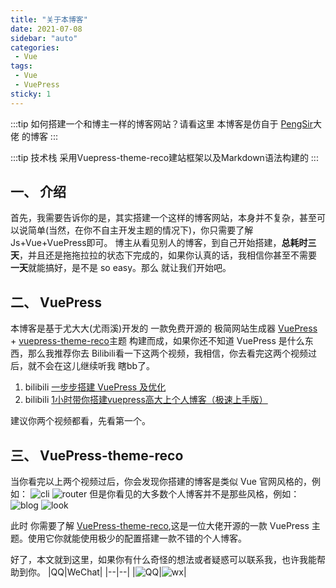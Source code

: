 ```yaml
---
title: "关于本博客"
date: 2021-07-08
sidebar: "auto"
categories:
 - Vue
tags:
 - Vue
 - VuePress
sticky: 1
---
```

:::tip 如何搭建一个和博主一样的博客网站？请看这里
本博客是仿自于 [PengSir](https://bookbook.cc/)大佬 的博客
:::

:::tip 技术栈
采用Vuepress-theme-reco建站框架以及Markdown语法构建的
:::

<!-- more -->

## 一、 介绍
首先，我需要告诉你的是，其实搭建一个这样的博客网站，本身并不复杂，甚至可以说简单(当然，在你不自主开发主题的情况下)，你只需要了解 Js+Vue+VuePress即可。 博主从看见别人的博客，到自己开始搭建，**总耗时三天**，并且还是拖拖拉拉的状态下完成的，如果你认真的话，我相信你甚至不需要 **一天**就能搞好，是不是 so easy。那么 就让我们开始吧。

## 二、 VuePress
本博客是基于尤大大(尤雨溪)开发的 一款免费开源的 极简网站生成器 [VuePress](https://vuepress.vuejs.org/zh/guide/) + [vuepress-theme-reco](https://vuepress-reco-doc.now.sh/)主题 构建而成，如果你还不知道 VuePress 是什么东西，那么我推荐你去 Bilibili看一下这两个视频，我相信，你去看完这两个视频过后，就不会在这儿继续听我 瞎bb了。

1. bilibili [一步步搭建 VuePress 及优化](https://www.bilibili.com/video/BV1vb411m7NY?from=search&seid=12895446522739007147)
2. bilibili [1小时带你搭建vuepress高大上个人博客（极速上手版）](https://www.bilibili.com/video/BV17t41177cr?from=search&seid=12895446522739007147)

建议你两个视频都看，先看第一个。

## 三、 VuePress-theme-reco
当你看完以上两个视频过后，你会发现你搭建的博客是类似 Vue 官网风格的，例如：
![cli](../img/cli.7592ab42.png)
![router](../img/router.05e035a9.png)
但是你看见的大多数个人博客并不是那些风格，例如：
![blog](../img/bookbook.e21192ac.png)
![look](../img/lookroot.34ae84c1.png)

此时 你需要了解 [VuePress-theme-reco](https://vuepress-reco-doc.now.sh/),这是一位大佬开源的一款 VuePress 主题。使用它你就能使用极少的配置搭建一款不错的个人博客。

好了，本文就到这里，如果你有什么奇怪的想法或者疑惑可以联系我，也许我能帮助到你。
|QQ|WeChat|
|--|--|
|![QQ](../img/qq.png)|![wx](../img/wx.png)|
